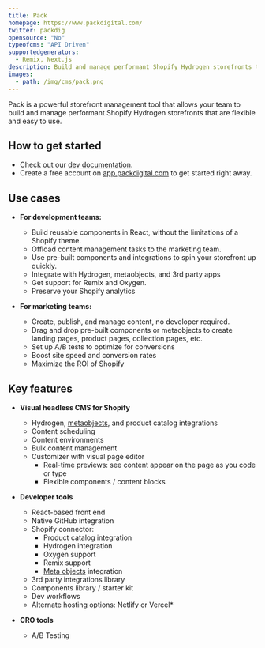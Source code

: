 ```yaml
---
title: Pack
homepage: https://www.packdigital.com/
twitter: packdig
opensource: "No"
typeofcms: "API Driven"
supportedgenerators:
  - Remix, Next.js
description: Build and manage performant Shopify Hydrogen storefronts that are flexible and easy to use.
images:
  - path: /img/cms/pack.png
---
```


Pack is a powerful storefront management tool that allows your team to build and manage performant Shopify Hydrogen storefronts that are flexible and easy to use.

## How to get started

- Check out our [dev documentation](https://docs.packdigital.com/).
- Create a free account on [app.packdigital.com](http://app.packdigital.com/) to get started right away.

## Use cases

- **For development teams:**

  - Build reusable components in React, without the limitations of a Shopify theme.
  - Offload content management tasks to the marketing team.
  - Use pre-built components and integrations to spin your storefront up quickly.
  - Integrate with Hydrogen, metaobjects, and 3rd party apps
  - Get support for Remix and Oxygen.
  - Preserve your Shopify analytics

- **For marketing teams:**

  - Create, publish, and manage content, no developer required.
  - Drag and drop pre-built components or metaobjects to create landing pages, product pages, collection pages, etc.
  - Set up A/B tests to optimize for conversions
  - Boost site speed and conversion rates
  - Maximize the ROI of Shopify

## Key features

- **Visual headless CMS for Shopify**

  - Hydrogen, [metaobjects](https://22338248.fs1.hubspotusercontent-na1.net/hubfs/22338248/Metaobjects.mp4), and product catalog integrations
  - Content scheduling
  - Content environments
  - Bulk content management
  - Customizer with visual page editor
    - Real-time previews: see content appear on the page as you code or type
    - Flexible components / content blocks

- **Developer tools**

  - React-based front end
  - Native GitHub integration
  - Shopify connector:
    - Product catalog integration
    - Hydrogen integration
    - Oxygen support
    - Remix support
    - [Meta objects](https://22338248.fs1.hubspotusercontent-na1.net/hubfs/22338248/Metaobjects.mp4) integration
  - 3rd party integrations library
  - Components library / starter kit
  - Dev workflows
  - Alternate hosting options: Netlify or Vercel\*

- **CRO tools**
  - A/B Testing
